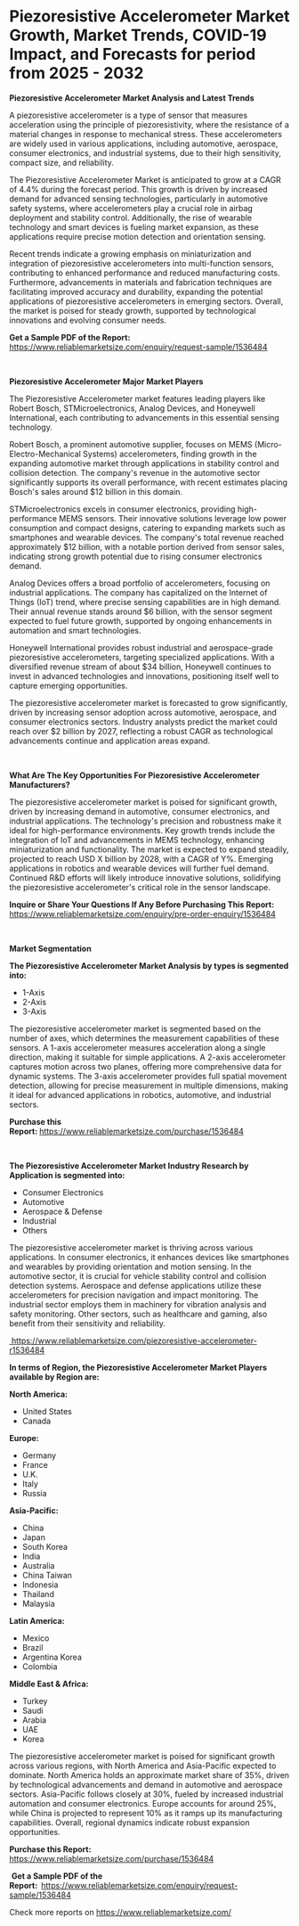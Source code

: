 <p><h1>Piezoresistive Accelerometer Market Growth, Market Trends, COVID-19 Impact, and Forecasts for period from 2025 - 2032</h1></p><p><strong>Piezoresistive Accelerometer Market Analysis and Latest Trends</strong></p>
<p><p>A piezoresistive accelerometer is a type of sensor that measures acceleration using the principle of piezoresistivity, where the resistance of a material changes in response to mechanical stress. These accelerometers are widely used in various applications, including automotive, aerospace, consumer electronics, and industrial systems, due to their high sensitivity, compact size, and reliability.</p><p>The Piezoresistive Accelerometer Market is anticipated to grow at a CAGR of 4.4% during the forecast period. This growth is driven by increased demand for advanced sensing technologies, particularly in automotive safety systems, where accelerometers play a crucial role in airbag deployment and stability control. Additionally, the rise of wearable technology and smart devices is fueling market expansion, as these applications require precise motion detection and orientation sensing.</p><p>Recent trends indicate a growing emphasis on miniaturization and integration of piezoresistive accelerometers into multi-function sensors, contributing to enhanced performance and reduced manufacturing costs. Furthermore, advancements in materials and fabrication techniques are facilitating improved accuracy and durability, expanding the potential applications of piezoresistive accelerometers in emerging sectors. Overall, the market is poised for steady growth, supported by technological innovations and evolving consumer needs.</p></p>
<p><strong>Get a Sample PDF of the Report:&nbsp;</strong> <a href="https://www.reliablemarketsize.com/enquiry/request-sample/1536484?utm_campaign=2212&utm_medium=2&utm_source=Github&utm_content=ia&utm_term=22022025&utm_id=piezoresistive-accelerometer">https://www.reliablemarketsize.com/enquiry/request-sample/1536484</a></p>
<p>&nbsp;</p>
<p><strong>Piezoresistive Accelerometer Major Market Players</strong></p>
<p><p>The Piezoresistive Accelerometer market features leading players like Robert Bosch, STMicroelectronics, Analog Devices, and Honeywell International, each contributing to advancements in this essential sensing technology. </p><p>Robert Bosch, a prominent automotive supplier, focuses on MEMS (Micro-Electro-Mechanical Systems) accelerometers, finding growth in the expanding automotive market through applications in stability control and collision detection. The company's revenue in the automotive sector significantly supports its overall performance, with recent estimates placing Bosch's sales around $12 billion in this domain.</p><p>STMicroelectronics excels in consumer electronics, providing high-performance MEMS sensors. Their innovative solutions leverage low power consumption and compact designs, catering to expanding markets such as smartphones and wearable devices. The company's total revenue reached approximately $12 billion, with a notable portion derived from sensor sales, indicating strong growth potential due to rising consumer electronics demand.</p><p>Analog Devices offers a broad portfolio of accelerometers, focusing on industrial applications. The company has capitalized on the Internet of Things (IoT) trend, where precise sensing capabilities are in high demand. Their annual revenue stands around $6 billion, with the sensor segment expected to fuel future growth, supported by ongoing enhancements in automation and smart technologies.</p><p>Honeywell International provides robust industrial and aerospace-grade piezoresistive accelerometers, targeting specialized applications. With a diversified revenue stream of about $34 billion, Honeywell continues to invest in advanced technologies and innovations, positioning itself well to capture emerging opportunities.</p><p>The piezoresistive accelerometer market is forecasted to grow significantly, driven by increasing sensor adoption across automotive, aerospace, and consumer electronics sectors. Industry analysts predict the market could reach over $2 billion by 2027, reflecting a robust CAGR as technological advancements continue and application areas expand.</p></p>
<p>&nbsp;</p>
<p><strong>What Are The Key Opportunities For Piezoresistive Accelerometer Manufacturers?</strong></p>
<p><p>The piezoresistive accelerometer market is poised for significant growth, driven by increasing demand in automotive, consumer electronics, and industrial applications. The technology's precision and robustness make it ideal for high-performance environments. Key growth trends include the integration of IoT and advancements in MEMS technology, enhancing miniaturization and functionality. The market is expected to expand steadily, projected to reach USD X billion by 2028, with a CAGR of Y%. Emerging applications in robotics and wearable devices will further fuel demand. Continued R&D efforts will likely introduce innovative solutions, solidifying the piezoresistive accelerometer's critical role in the sensor landscape.</p></p>
<p><strong>Inquire or Share Your Questions If Any Before Purchasing This Report:</strong> <a href="https://www.reliablemarketsize.com/enquiry/pre-order-enquiry/1536484?utm_campaign=2212&utm_medium=2&utm_source=Github&utm_content=ia&utm_term=22022025&utm_id=piezoresistive-accelerometer">https://www.reliablemarketsize.com/enquiry/pre-order-enquiry/1536484</a></p>
<p>&nbsp;</p>
<p><strong>Market Segmentation</strong></p>
<p><strong>The Piezoresistive Accelerometer Market Analysis by types is segmented into:</strong></p>
<p><ul><li>1-Axis</li><li>2-Axis</li><li>3-Axis</li></ul></p>
<p><p>The piezoresistive accelerometer market is segmented based on the number of axes, which determines the measurement capabilities of these sensors. A 1-axis accelerometer measures acceleration along a single direction, making it suitable for simple applications. A 2-axis accelerometer captures motion across two planes, offering more comprehensive data for dynamic systems. The 3-axis accelerometer provides full spatial movement detection, allowing for precise measurement in multiple dimensions, making it ideal for advanced applications in robotics, automotive, and industrial sectors.</p></p>
<p><strong>Purchase this Report:&nbsp;</strong><a href="https://www.reliablemarketsize.com/purchase/1536484?utm_campaign=2212&utm_medium=2&utm_source=Github&utm_content=ia&utm_term=22022025&utm_id=piezoresistive-accelerometer">https://www.reliablemarketsize.com/purchase/1536484</a></p>
<p>&nbsp;</p>
<p><strong>The Piezoresistive Accelerometer Market Industry Research by Application is segmented into:</strong></p>
<p><ul><li>Consumer Electronics</li><li>Automotive</li><li>Aerospace & Defense</li><li>Industrial</li><li>Others</li></ul></p>
<p><p>The piezoresistive accelerometer market is thriving across various applications. In consumer electronics, it enhances devices like smartphones and wearables by providing orientation and motion sensing. In the automotive sector, it is crucial for vehicle stability control and collision detection systems. Aerospace and defense applications utilize these accelerometers for precision navigation and impact monitoring. The industrial sector employs them in machinery for vibration analysis and safety monitoring. Other sectors, such as healthcare and gaming, also benefit from their sensitivity and reliability.</p></p>
<p><a href="https://www.reliablemarketsize.com/piezoresistive-accelerometer-r1536484?utm_campaign=2212&utm_medium=2&utm_source=Github&utm_content=ia&utm_term=22022025&utm_id=piezoresistive-accelerometer">&nbsp;https://www.reliablemarketsize.com/piezoresistive-accelerometer-r1536484</a></p>
<p><strong>In terms of Region, the Piezoresistive Accelerometer Market Players available by Region are:</strong></p>
<p>
    <p> <strong> North America: </strong>
        <ul>
            <li>United States</li>
            <li>Canada</li>
        </ul>
        </p> 
    <p> <strong> Europe: </strong>
        <ul>
            <li>Germany</li>
            <li>France</li>
            <li>U.K.</li>
            <li>Italy</li>
            <li>Russia</li>
        </ul>
        </p> 
    <p> <strong> Asia-Pacific: </strong>
        <ul>
            <li>China</li>
            <li>Japan</li>
            <li>South Korea</li>
            <li>India</li>
            <li>Australia</li>
            <li>China Taiwan</li>
            <li>Indonesia</li>
            <li>Thailand</li>
            <li>Malaysia</li>
        </ul>
        </p> 
    <p> <strong> Latin America: </strong>
        <ul>
            <li>Mexico</li>
            <li>Brazil</li>
            <li>Argentina Korea</li>
            <li>Colombia</li>
        </ul>
        </p> 
    <p> <strong> Middle East & Africa: </strong>
        <ul>
            <li>Turkey</li>
            <li>Saudi</li>
            <li>Arabia</li>
            <li>UAE</li>
            <li>Korea</li>
        </ul>
    </p>
    </p>
<p><p>The piezoresistive accelerometer market is poised for significant growth across various regions, with North America and Asia-Pacific expected to dominate. North America holds an approximate market share of 35%, driven by technological advancements and demand in automotive and aerospace sectors. Asia-Pacific follows closely at 30%, fueled by increased industrial automation and consumer electronics. Europe accounts for around 25%, while China is projected to represent 10% as it ramps up its manufacturing capabilities. Overall, regional dynamics indicate robust expansion opportunities.</p></p>
<p><strong>Purchase this Report: </strong><a href="https://www.reliablemarketsize.com/purchase/1536484?utm_campaign=2212&utm_medium=2&utm_source=Github&utm_content=ia&utm_term=22022025&utm_id=piezoresistive-accelerometer">https://www.reliablemarketsize.com/purchase/1536484</a></p>
<p>&nbsp;<strong>Get a Sample PDF of the Report:&nbsp;&nbsp;</strong><a href="https://www.reliablemarketsize.com/enquiry/request-sample/1536484?utm_campaign=2212&utm_medium=2&utm_source=Github&utm_content=ia&utm_term=22022025&utm_id=piezoresistive-accelerometer">https://www.reliablemarketsize.com/enquiry/request-sample/1536484</a></p>
<p><strong></strong></p>
<p>Check more reports on <a href="https://www.reliablemarketsize.com/?utm_campaign=2212&utm_medium=2&utm_source=Github&utm_content=ia&utm_term=22022025&utm_id=piezoresistive-accelerometer">https://www.reliablemarketsize.com/</a></p>